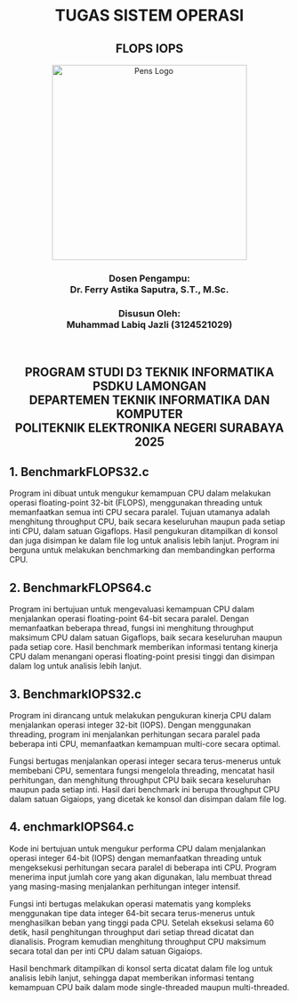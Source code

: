 <div align="center">
  <h1 >TUGAS SISTEM OPERASI</h1>
  <h2><strong>FLOPS IOPS</strong></h2>
  <img src="https://labiqjazz.it.student.pens.ac.id/img/logo_PENS.png" alt="Pens Logo" width="350"><br>
  <h3><strong>Dosen Pengampu:</strong><br>
  Dr. Ferry Astika Saputra, S.T., M.Sc.</h3>
  <h3><strong>Disusun Oleh:</strong><br>
  Muhammad Labiq Jazli (3124521029)</h3><br>
  <h2><strong>PROGRAM STUDI D3 TEKNIK INFORMATIKA PSDKU LAMONGAN</strong><br>
  DEPARTEMEN TEKNIK INFORMATIKA DAN KOMPUTER<br>
  POLITEKNIK ELEKTRONIKA NEGERI SURABAYA<br>
  2025</h2>
</div>

## 1. BenchmarkFLOPS32.c
Program ini dibuat untuk mengukur kemampuan CPU dalam melakukan operasi floating-point 32-bit (FLOPS), menggunakan threading untuk memanfaatkan semua inti CPU secara paralel. Tujuan utamanya adalah menghitung throughput CPU, baik secara keseluruhan maupun pada setiap inti CPU, dalam satuan Gigaflops. Hasil pengukuran ditampilkan di konsol dan juga disimpan ke dalam file log untuk analisis lebih lanjut. Program ini berguna untuk melakukan benchmarking dan membandingkan performa CPU.

## 2. BenchmarkFLOPS64.c
Program ini bertujuan untuk mengevaluasi kemampuan CPU dalam menjalankan operasi floating-point 64-bit secara paralel. Dengan memanfaatkan beberapa thread, fungsi ini menghitung throughput maksimum CPU dalam satuan Gigaflops, baik secara keseluruhan maupun pada setiap core. Hasil benchmark memberikan informasi tentang kinerja CPU dalam menangani operasi floating-point presisi tinggi dan disimpan dalam log untuk analisis lebih lanjut.

## 3. BenchmarkIOPS32.c
Program ini dirancang untuk melakukan pengukuran kinerja CPU dalam menjalankan operasi integer 32-bit (IOPS). Dengan menggunakan threading, program ini menjalankan perhitungan secara paralel pada beberapa inti CPU, memanfaatkan kemampuan multi-core secara optimal.

Fungsi  bertugas menjalankan operasi integer secara terus-menerus untuk membebani CPU, sementara fungsi  mengelola threading, mencatat hasil perhitungan, dan menghitung throughput CPU baik secara keseluruhan maupun pada setiap inti. Hasil dari benchmark ini berupa throughput CPU dalam satuan Gigaiops, yang dicetak ke konsol dan disimpan dalam file log.

## 4. enchmarkIOPS64.c
Kode ini bertujuan untuk mengukur performa CPU dalam menjalankan operasi integer 64-bit (IOPS) dengan memanfaatkan threading untuk mengeksekusi perhitungan secara paralel di beberapa inti CPU. Program menerima input jumlah core yang akan digunakan, lalu membuat thread yang masing-masing menjalankan perhitungan integer intensif.

Fungsi inti bertugas melakukan operasi matematis yang kompleks menggunakan tipe data integer 64-bit secara terus-menerus untuk menghasilkan beban yang tinggi pada CPU. Setelah eksekusi selama 60 detik, hasil penghitungan throughput dari setiap thread dicatat dan dianalisis. Program kemudian menghitung throughput CPU maksimum secara total dan per inti CPU dalam satuan Gigaiops.

Hasil benchmark ditampilkan di konsol serta dicatat dalam file log untuk analisis lebih lanjut, sehingga dapat memberikan informasi tentang kemampuan CPU baik dalam mode single-threaded maupun multi-threaded.
